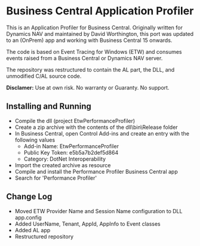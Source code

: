 # Business Central Application Profiler

This is an Application Profiler for Business Central. Originally written for Dynamics NAV and maintained by David Worthington, this port was updated to an (OnPrem) app and working with Business Central 15 onwards.

The code is based on Event Tracing for Windows (ETW) and consumes events raised from a Business Central or Dynamics NAV server.

The repository was restructured to contain the AL part, the DLL, and unmodified C/AL source code.

**Disclamer:** Use at own risk. No warranty or Guaranty. No support.

## Installing and Running
* Compile the dll (project EtwPerformanceProfiler)
* Create a zip archive with the contents of the dll\bin\Release folder
* In Business Central, open Control Add-ins and create an entry with the following values
  * Add-in Name: EtwPerformanceProfiler
  * Public Key Token: e5b5a7b2def5d864
  * Category: DotNet Interoperability
* Import the created archive as resource
* Compile and install the Performance Profiler Business Central app
* Search for 'Performance Profiler'

## Change Log
- Moved ETW Provider Name and Session Name configuration to DLL app.config
- Added UserName, Tenant, AppId, AppInfo to Event classes
- Added AL app
- Restructured repository

